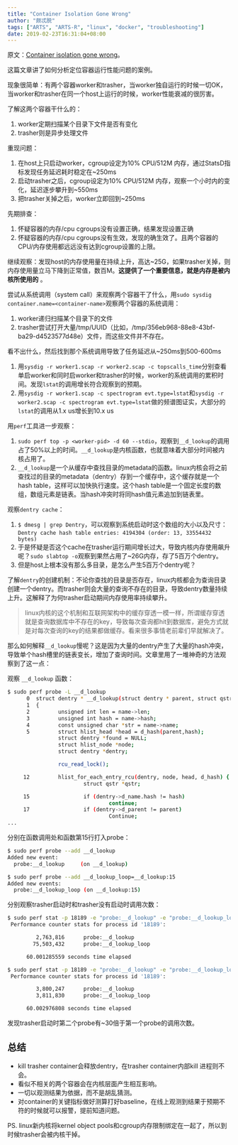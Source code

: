 ```yaml
---
title: "Container Isolation Gone Wrong"
author: "颇忒脱"
tags: ["ARTS", "ARTS-R", "linux", "docker", "troubleshooting"]
date: 2019-02-23T16:31:04+08:00
---
```


<!--more-->

原文：[Container isolation gone wrong][origin]。

这篇文章讲了如何分析定位容器运行性能问题的案例。

现象很简单：有两个容器worker和trasher，当worker独自运行的时候一切OK，当worker和trasher在同一个host上运行的时候，worker性能衰减的很厉害。

了解这两个容器干什么的：

1. worker定期扫描某个目录下文件是否有变化
1. trasher则是异步处理文件

重现问题：

1. 在host上只启动worker，cgroup设定为10% CPU/512M 内存，通过StatsD指标发现任务延迟耗时稳定在~250ms
1. 启动trasher之后，cgroup设定为10% CPU/512M 内存，观察一个小时内的变化，延迟逐步攀升到~550ms
1. 把trasher关掉之后，worker立即回到~250ms

先期排查：

1. 怀疑容器的内存/cpu cgroups没有设置正确，结果发现设置正确
1. 怀疑容器的内存/cpu cgroups没有生效，发现的确生效了。且两个容器的CPU/内存使用都远远没有达到cgroup设置的上限。

继续观察：发现host的内存使用量在持续上升，高达~25G，如果trasher关掉，则内存使用量立马下降到正常值，数百M。**这提供了一个重要信息，就是内存是被内核所使用的** 。

尝试从系统调用（system call）来观察两个容器干了什么，用`sudo sysdig container.name=<container-name>`观察两个容器的系统调用：

1. worker递归扫描某个目录下的文件
1. trasher尝试打开大量/tmp/UUID（比如，/tmp/356eb968-88e8-43bf-ba29-d4523577d48e）文件，而这些文件并不存在。

看不出什么，然后找到那个系统调用导致了任务延迟从~250ms到500-600ms

1. 用`sysdig -r worker1.scap -r worker2.scap -c topscalls_time`分别查看单启worker和同时启worker和trasher的时候，worker的系统调用的累积时间。发现`lstat`的调用增长符合观察到的预期。
1. 用`sysdig -r worker1.scap -c spectrogram evt.type=lstat`和`sysdig -r worker2.scap -c spectrogram evt.type=lstat`做的频谱图证实，大部分的`lstat`的调用从1.x us增长到10.x us

用`perf`工具进一步观察：

1. `sudo perf top -p <worker-pid> -d 60 --stdio`，观察到`__d_lookup`的调用占了50%以上的时间。`__d_lookup`是内核函数，也就意味着大部分时间被内核占用了。
1. `__d_lookup`是一个从缓存中查找目录的metadata的函数。linux内核会将之前查找过的目录的metadata（dentry）存到一个缓存中，这个缓存就是一个hash table，这样可以加快执行速度。这个hash table是一个固定长度的数组，数组元素是链表。当hash冲突时将同hash值元素追加到链表里。

观察`dentry cache`：

1. `$ dmesg | grep Dentry`，可以观察到系统启动时这个数组的大小以及尺寸：`Dentry cache hash table entries: 4194304 (order: 13, 33554432 bytes)`
1. 于是怀疑是否这个cache在trasher运行期间增长过大，导致内核内存使用飙升呢？`sudo slabtop -o`观察到果然占用了~26G内存，存了5百万个dentry。
1. 但是host上根本没有那么多目录，是怎么产生5百万个dentry呢？

了解`dentry`的创建机制：不论你查找的目录是否存在，linux内核都会为查询目录创建一个dentry。而trasher则会大量的查询不存在的目录，导致dentry数量持续上升。这解释了为何trasher启动期间内存使用率持续攀升。

> linux内核的这个机制和互联网架构中的缓存穿透一模一样，所谓缓存穿透就是查询数据库中不存在的key，导致每次查询都hit到数据库，避免方式就是对每次查询的key的结果都做缓存。看来很多事情老前辈们早就解决了。

那么如何解释`__d_lookup`慢呢？这是因为大量的dentry产生了大量的hash冲突，导致单个hash槽里的链表变长，增加了查询时间。文章里用了一堆神奇的方法观察到了这一点：

观察 `__d_lookup` 函数：

```bash
$ sudo perf probe -L __d_lookup
      0  struct dentry * __d_lookup(struct dentry * parent, struct qstr * name)
      1  {
      2         unsigned int len = name->len;
      3         unsigned int hash = name->hash;
      4         const unsigned char *str = name->name;
      5         struct hlist_head *head = d_hash(parent,hash);
                struct dentry *found = NULL;
                struct hlist_node *node;
                struct dentry *dentry;

                rcu_read_lock();

     12         hlist_for_each_entry_rcu(dentry, node, head, d_hash) {
                        struct qstr *qstr;

     15                 if (dentry->d_name.hash != hash)
                                continue;
     17                 if (dentry->d_parent != parent)
                                Continue;
...
```

分别在函数调用处和函数第15行打入probe：

```bash
$ sudo perf probe --add __d_lookup
Added new event:
  probe:__d_lookup     (on __d_lookup)

$ sudo perf probe --add __d_lookup_loop=__d_lookup:15
Added new events:
  probe:__d_lookup_loop (on __d_lookup:15)
```

分别观察trasher启动时和trasher没有启动时调用次数：

```bash
$ sudo perf stat -p 18189 -e "probe:__d_lookup" -e "probe:__d_lookup_loop" -- sleep 60
 Performance counter stats for process id '18189':

         2,763,816      probe:__d_lookup
        75,503,432      probe:__d_lookup_loop

      60.001285559 seconds time elapsed

$ sudo perf stat -p 18189 -e "probe:__d_lookup" -e "probe:__d_lookup_loop" -- sleep 60
 Performance counter stats for process id '18189':

         3,800,247      probe:__d_lookup
         3,811,830      probe:__d_lookup_loop

      60.002976808 seconds time elapsed
```

发现trasher启动时第二个probe有~30倍于第一个probe的调用次数。

## 总结

* kill trasher container会释放dentry，在trasher container内部kill 进程则不会。
* 看似不相关的两个容器会在内核层面产生相互影响。
* 一切以观测结果为依据，而不是胡乱猜测。
* 对container的关键指标做好测算打好baseline，在线上观测到结果于预期不符的时候就可以报警，提前知道问题。

PS. linux新内核将kernel object pools和cgroup内存限制绑定在一起了，所以到时候trasher会被内核干掉。


[origin]: https://sysdig.com/blog/container-isolation-gone-wrong/
